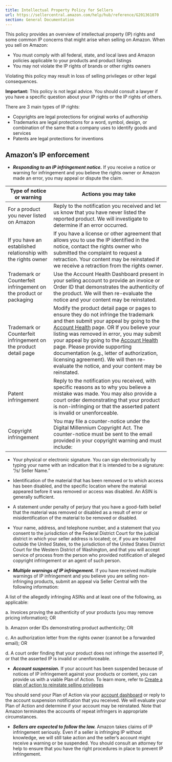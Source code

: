```yaml
---
title: Intellectual Property Policy for Sellers
url: https://sellercentral.amazon.com/help/hub/reference/G201361070
section: General Documentation
---
```


This policy provides an overview of intellectual property (IP) rights and some
common IP concerns that might arise when selling on Amazon. When you sell on
Amazon:

  * You must comply with all federal, state, and local laws and Amazon policies applicable to your products and product listings
  * You may not violate the IP rights of brands or other rights owners

Violating this policy may result in loss of selling privileges or other legal
consequences.

**Important:** This policy is not legal advice. You should consult a lawyer if
you have a specific question about your IP rights or the IP rights of others.

There are 3 main types of IP rights:

  * Copyrights are legal protections for original works of authorship
  * Trademarks are legal protections for a word, symbol, design, or combination of the same that a company uses to identify goods and services
  * Patents are legal protections for inventions

## Amazon’s IP enforcement

  * **_Responding to an IP infringement notice._** If you receive a notice or warning for infringement and you believe the rights owner or Amazon made an error, you may appeal or dispute the claim.

Type of notice or warning | Actions you may take  
---|---  
For a product you never listed on Amazon | Reply to the notification you received and let us know that you have never listed the reported product. We will investigate to determine if an error occurred.  
If you have an established relationship with the rights owner | If you have a license or other agreement that allows you to use the IP identified in the notice, contact the rights owner who submitted the complaint to request a retraction. Your content may be reinstated if we receive a retraction from the rights owner.  
Trademark or Counterfeit infringement on the product or packaging | Use the Account Health Dashboard present in your selling account to provide an invoice or Order ID that demonstrates the authenticity of the product. We will then re-evaluate the notice and your content may be reinstated.  
Trademark or Counterfeit infringement on the product detail page |  Modify the product detail page or pages to ensure they do not infringe the trademark and then submit your appeal by going to the [Account Health](/performance/dashboard) page. OR If you believe your listing was removed in error, you may submit your appeal by going to the [Account Health](/performance/dashboard) page. Please provide supporting documentation (e.g., letter of authorization, licensing agreement). We will then re-evaluate the notice, and your content may be reinstated.  
Patent infringement | Reply to the notification you received, with specific reasons as to why you believe a mistake was made. You may also provide a court order demonstrating that your product is non-infringing or that the asserted patent is invalid or unenforceable.  
Copyright infringement | You may file a counter-notice under the Digital Millennium Copyright Act. The counter-notice must be sent to the email provided in your copyright warning and must include:

  * Your physical or electronic signature. You can sign electronically by typing your name with an indication that it is intended to be a signature: “/s/ Seller Name.”
  * Identification of the material that has been removed or to which access has been disabled, and the specific location where the material appeared before it was removed or access was disabled. An ASIN is generally sufficient.
  * A statement under penalty of perjury that you have a good-faith belief that the material was removed or disabled as a result of error or misidentification of the material to be removed or disabled.
  * Your name, address, and telephone number, and a statement that you consent to the jurisdiction of the Federal District Court for the judicial district in which your seller address is located; or, if you are located outside the United States, to the jurisdiction of the United States District Court for the Western District of Washington, and that you will accept service of process from the person who provided notification of alleged copyright infringement or an agent of such person.

  
  
  * **_Multiple warnings of IP infringement._** If you have received multiple warnings of IP infringement and you believe you are selling non-infringing products, submit an appeal via Seller Central with the following information:

A list of the allegedly infringing ASINs and at least one of the following, as
applicable:

a. Invoices proving the authenticity of your products (you may remove pricing
information); OR

b. Amazon order IDs demonstrating product authenticity; OR

c. An authorization letter from the rights owner (cannot be a forwarded
email); OR

d. A court order finding that your product does not infringe the asserted IP,
or that the asserted IP is invalid or unenforceable.

  * **_Account suspension._** If your account has been suspended because of notices of IP infringement against your products or content, you can provide us with a viable Plan of Action. To learn more, refer to [Create a plan of action to reinstate selling privileges](/gp/help/G201623610)

You should send your Plan of Action via your [account
dashboard](/performance/dashboard) or reply to the account suspension
notification that you received. We will evaluate your Plan of Action and
determine if your account may be reinstated. Note that Amazon terminates the
accounts of repeat infringers in appropriate circumstances.

  * **_Sellers are expected to follow the law._** Amazon takes claims of IP infringement seriously. Even if a seller is infringing IP without knowledge, we will still take action and the seller’s account might receive a warning or be suspended. You should consult an attorney for help to ensure that you have the right procedures in place to prevent IP infringement.

